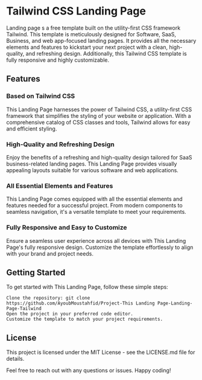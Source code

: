 #  Tailwind CSS Landing Page

Landing page s a free template built on the utility-first CSS framework Tailwind. This template is meticulously designed for Software, SaaS, Business, and web app-focused landing pages. It provides all the necessary elements and features to kickstart your next project with a clean, high-quality, and refreshing design. Additionally, this Tailwind CSS template is fully responsive and highly customizable.

## Features
### Based on Tailwind CSS

This Landing Page harnesses the power of Tailwind CSS, a utility-first CSS framework that simplifies the styling of your website or application. With a comprehensive catalog of CSS classes and tools, Tailwind allows for easy and efficient styling.

### High-Quality and Refreshing Design

Enjoy the benefits of a refreshing and high-quality design tailored for SaaS business-related landing pages. This Landing Page provides visually appealing layouts suitable for various software and web applications.

### All Essential Elements and Features

This Landing Page comes equipped with all the essential elements and features needed for a successful project. From modern components to seamless navigation, it's a versatile template to meet your requirements.

### Fully Responsive and Easy to Customize

Ensure a seamless user experience across all devices with This Landing Page's fully responsive design. Customize the template effortlessly to align with your brand and project needs.

## Getting Started

To get started with This Landing Page, follow these simple steps:

    Clone the repository: git clone https://github.com/AyoubMoustahfid/Project-This Landing Page-Landing-Page-Tailwind
    Open the project in your preferred code editor.
    Customize the template to match your project requirements.


## License

This project is licensed under the MIT License - see the LICENSE.md file for details.


Feel free to reach out with any questions or issues. Happy coding!

